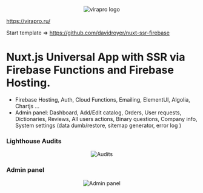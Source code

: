 <p align="center">
 <img src="https://firebasestorage.googleapis.com/v0/b/plumbing-prod.appspot.com/o/Asset%208.svg?alt=media&token=5803db4b-9e89-44f3-8295-b20fa43dcb5d" alt="virapro logo">
</p>

https://virapro.ru/

Start template => https://github.com/davidroyer/nuxt-ssr-firebase

# Nuxt.js Universal App with SSR via Firebase Functions and Firebase Hosting.
 - Firebase Hosting, Auth, Cloud Functions, Emailing, ElementUI, Algolia, Chartjs ...
 - Admin panel: Dashboard, Add/Edit catalog, Orders, User requests, Dictionaries, Reviews, All users actions, Binary questions, Company info, System settings (data dumb/restore, sitemap generator, error log )

### Lighthouse Audits
<p align="center">
 <img src="https://firebasestorage.googleapis.com/v0/b/plumbing-prod.appspot.com/o/Audits.png?alt=media&token=1ea292c8-b5ea-4b1b-b883-907bb72d4751" alt="Audits">
</p>

### Admin panel
<p align="center">
 <img src="https://firebasestorage.googleapis.com/v0/b/plumbing-prod.appspot.com/o/Admin.png?alt=media&token=9d9b3c5d-f112-40f4-aafc-4d40b45a68cc" alt="Admin panel">
</p>
